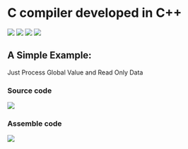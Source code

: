 # C compiler developed in C++


![](https://img.shields.io/badge/LexAnalysis-100%25-blue.svg)  ![](https://img.shields.io/badge/SyntaxAnalysis-100%25-blue.svg) ![](https://img.shields.io/badge/Grammar_Guidance-25%25-green.svg)  ![](https://img.shields.io/badge/BuildCode-15%25-red.svg)

## A Simple Example:

Just Process Global Value and Read Only Data

### Source code
![](https://github.com/WuLynLinux/C_Complier_Project/blob/master/images/2.png)

### Assemble code
![](https://github.com/WuLynLinux/C_Complier_Project/blob/master/images/1.png)
